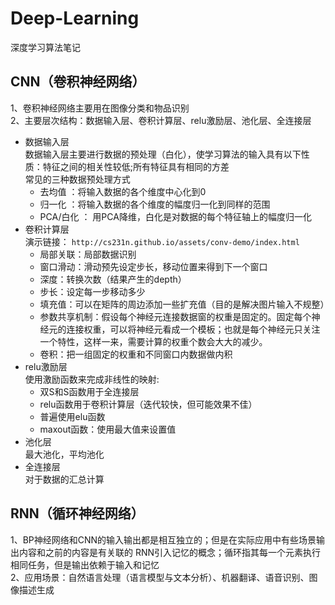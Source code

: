 # Deep-Learning
深度学习算法笔记

## CNN（卷积神经网络）

1、卷积神经网络主要用在图像分类和物品识别 <br>
2、主要层次结构：数据输入层、卷积计算层、relu激励层、池化层、全连接层
* 数据输入层 <br>
数据输入层主要进行数据的预处理（白化），使学习算法的输入具有以下性质：特征之间的相关性较低;所有特征具有相同的方差 <br>
常见的三种数据预处理方式<br>
  * 去均值 ：将输入数据的各个维度中心化到0 
  * 归一化 ：将输入数据的各个维度的幅度归一化到同样的范围 
  * PCA/白化 ： 用PCA降维，白化是对数据的每个特征轴上的幅度归一化 
* 卷积计算层  <br>
演示链接： `http://cs231n.github.io/assets/conv-demo/index.html` 
  * 局部关联：局部数据识别 
  * 窗口滑动：滑动预先设定步长，移动位置来得到下一个窗口 
  * 深度：转换次数（结果产生的depth） 
  * 步长：设定每一步移动多少  
  * 填充值：可以在矩阵的周边添加一些扩充值（目的是解决图片输入不规整） 
  * 参数共享机制：假设每个神经元连接数据窗的权重是固定的。固定每个神经元的连接权重，可以将神经元看成一个模板；也就是每个神经元只关注一个特性，这样一来，需要计算的权重个数会大大的减少。
  * 卷积：把一组固定的权重和不同窗口内数据做内积  
* relu激励层<br>
使用激励函数来完成非线性的映射:
  * 双S和S函数用于全连接层
  * relu函数用于卷积计算层（迭代较快，但可能效果不佳）
  * 普遍使用elu函数
  * maxout函数：使用最大值来设置值
* 池化层<br> 
最大池化，平均池化
* 全连接层 <br>
对于数据的汇总计算
## RNN（循环神经网络）
1、BP神经网络和CNN的输入输出都是相互独立的；但是在实际应用中有些场景输出内容和之前的内容是有关联的
RNN引入记忆的概念；循环指其每一个元素执行相同任务，但是输出依赖于输入和记忆<br>
2、应用场景：自然语言处理（语言模型与文本分析）、机器翻译、语音识别、图像描述生成<br>



